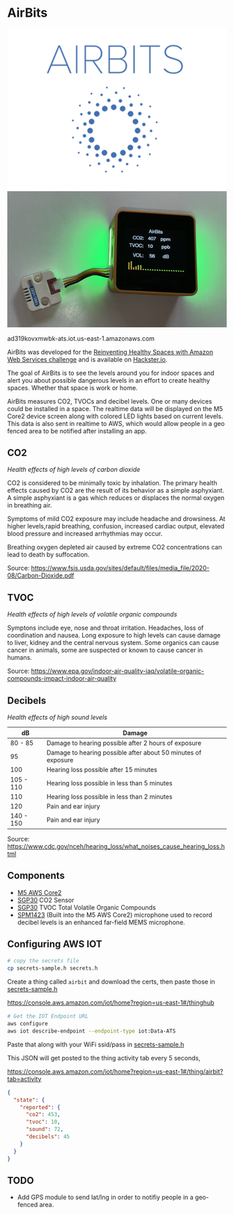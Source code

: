 # AirBits
![Logo](images/logo.png)
![Device](images/device.jpg)

ad319kovxmwbk-ats.iot.us-east-1.amazonaws.com

AirBits was developed for the [Reinventing Healthy Spaces
with Amazon Web Services challenge](https://www.hackster.io/contests/Healthy-Spaces-with-AWS) and is available on [Hackster.io](https://www.hackster.io/avantassel/airbits-ea8503).

The goal of AirBits is to see the levels around you for indoor spaces and alert you about possible dangerous levels in an effort to create healthy spaces.  Whether that space is work or home.  

AirBits measures CO2, TVOCs and decibel levels.  One or many devices could be installed in a space.  The realtime data will be displayed on the M5 Core2 device screen along with colored LED lights based on current levels.  This data is also sent in realtime to AWS, which would allow people in a geo fenced area to be notified after installing an app.

## CO2

*Health effects of high levels of carbon dioxide*

CO2 is considered to be minimally toxic by inhalation. The primary health effects caused by CO2 are the result of its behavior as a simple asphyxiant. A simple asphyxiant is a gas which reduces or displaces the normal oxygen in breathing air.

Symptoms of mild CO2 exposure may include headache and drowsiness. At higher levels,rapid breathing, confusion, increased cardiac output, elevated blood pressure and increased arrhythmias may occur.

Breathing oxygen depleted air caused by extreme CO2 concentrations can lead to death by
suffocation. 

Source: https://www.fsis.usda.gov/sites/default/files/media_file/2020-08/Carbon-Dioxide.pdf

## TVOC

*Health effects of high levels of volatile organic compounds*

Symptons include eye, nose and throat irritation. Headaches, loss of coordination and nausea.  Long exposure to high levels can cause damage to liver, kidney and the central nervous system. Some organics can cause cancer in animals, some are suspected or known to cause cancer in humans.

Source: https://www.epa.gov/indoor-air-quality-iaq/volatile-organic-compounds-impact-indoor-air-quality


## Decibels

*Health effects of high sound levels*

| dB | Damage |
|---|---|
| 80 - 85 | Damage to hearing possible after 2 hours of exposure |
| 95 | Damage to hearing possible after about 50 minutes of exposure |
| 100 | Hearing loss possible after 15 minutes |
| 105 - 110 | Hearing loss possible in less than 5 minutes |
| 110 | Hearing loss possible in less than 2 minutes |
| 120 | Pain and ear injury 
| 140 - 150 | Pain and ear injury


Source: https://www.cdc.gov/nceh/hearing_loss/what_noises_cause_hearing_loss.html

## Components

- [M5 AWS Core2](https://shop.m5stack.com/collections/stack-series/products/m5stack-core2-esp32-iot-development-kit-for-aws-iot-edukit)
- [SGP30](https://shop.m5stack.com/products/tvoc-eco2-gas-unit-sgp30) CO2 Sensor
- [SGP30](https://shop.m5stack.com/products/tvoc-eco2-gas-unit-sgp30) TVOC Total Volatile Organic Compounds
- [SPM1423](https://shop.m5stack.com/products/pdm-microphone-unit-spm1423) (Built into the M5 AWS Core2) microphone used to record decibel levels is an enhanced far-field MEMS microphone.

## Configuring AWS IOT

```sh
# copy the secrets file
cp secrets-sample.h secrets.h
```

Create a thing called `airbit` and download the certs, then paste those in [secrets-sample.h](secrets.h)

https://console.aws.amazon.com/iot/home?region=us-east-1#/thinghub

```sh
# Get the IOT Endpoint URL
aws configure
aws iot describe-endpoint --endpoint-type iot:Data-ATS
```

Paste that along with your WiFi ssid/pass in [secrets-sample.h](secrets.h)

This JSON will get posted to the thing activity tab every 5 seconds,

https://console.aws.amazon.com/iot/home?region=us-east-1#/thing/airbit?tab=activity

```json
{
  "state": {
    "reported": {
      "co2": 453,
      "tvoc": 10,
      "sound": 72,
      "decibels": 45
    }
  }
}
```

## TODO

- Add GPS module to send lat/lng in order to notifiy people in a geo-fenced area.